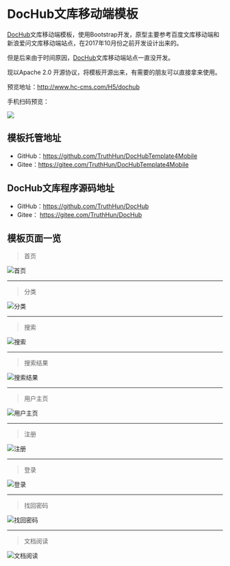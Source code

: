 # DocHub文库移动端模板

[DocHub](https://gitee.com/TruthHun/DocHub)文库移动端模板，使用Bootstrap开发，原型主要参考百度文库移动端和新浪爱问文库移动端站点，在2017年10月份之前开发设计出来的。

但是后来由于时间原因，[DocHub](https://gitee.com/TruthHun/DocHub)文库移动端站点一直没开发。

现以Apache 2.0 开源协议，将模板开源出来，有需要的朋友可以直接拿来使用。

预览地址：http://www.hc-cms.com/H5/dochub

手机扫码预览：

![](preview/qrcode.png)

## 模板托管地址
- GitHub：https://github.com/TruthHun/DocHubTemplate4Mobile
- Gitee：https://gitee.com/TruthHun/DocHubTemplate4Mobile

## DocHub文库程序源码地址
- GitHub：https://github.com/TruthHun/DocHub
- Gitee： https://gitee.com/TruthHun/DocHub


## 模板页面一览


> 首页

![首页](preview/index.png)

-----

> 分类

![分类](preview/cate.png)

-----

> 搜索

![搜索](preview/search.png)

-----

> 搜索结果

![搜索结果](preview/search-result.png)

-----

> 用户主页

![用户主页](preview/ucenter.png)

-----

> 注册

![注册](preview/reg.png)

-----

> 登录

![登录](preview/login.png)

-----

> 找回密码

![找回密码](preview/findpwd.png)

-----

> 文档阅读

![文档阅读](preview/view.png)
